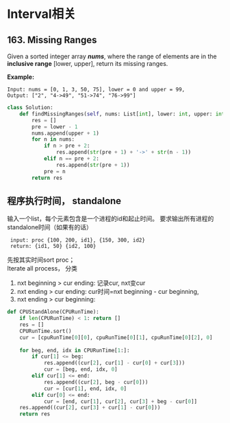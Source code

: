 # Interval相关

## 163. Missing Ranges

Given a sorted integer array _**nums**_, where the range of elements are in the **inclusive range** \[lower, upper\], return its missing ranges.

**Example:**

```text
Input: nums = [0, 1, 3, 50, 75], lower = 0 and upper = 99,
Output: ["2", "4->49", "51->74", "76->99"]
```

```python
class Solution:
    def findMissingRanges(self, nums: List[int], lower: int, upper: int) -> List[str]:
        res = []
        pre = lower - 1
        nums.append(upper + 1)
        for n in nums:
            if n > pre + 2:
                res.append(str(pre + 1) + '->' + str(n - 1))
            elif n == pre + 2:
                res.append(str(pre + 1))
            pre = n
        return res 
```

## 程序执行时间， standalone

输入一个list，每个元素包含是一个进程的id和起止时间。 要求输出所有进程的standalone时间（如果有的话）

```text
 input: proc {100, 200, id1}, {150, 300, id2}
 return: {id1, 50} {id2, 100}
```

先按其实时间sort proc；  
Iterate all process， 分类  
1. nxt beginning &gt; cur ending: 记录cur, nxt变cur  
2. nxt ending &gt; cur ending: cur时间=nxt beginning - cur beginning,   
3. nxt ending &gt; cur beginning: 

```python
def CPUStandAlone(CPURunTime):
    if len(CPURunTime) < 1: return []
    res = []
    CPURunTime.sort()
    cur = [cpuRunTime[0][0], cpuRunTime[0][1], cpuRunTime[0][2], 0]
    
    for beg, end, idx in CPURunTime[1:]:
        if cur[1] <= beg:
            res.append((cur[2], cur[1] - cur[0] + cur[3]))
            cur = [beg, end, idx, 0]
        elif cur[1] <= end:
            res.append((cur[2], beg - cur[0]))
            cur = [cur[1], end, idx, 0]
        elif cur[0] <= end:
            cur = [end, cur[1], cur[2], cur[3] + beg - cur[0]]
    res.append((cur[2], cur[3] + cur[1] - cur[0]))        
    return res    
```

